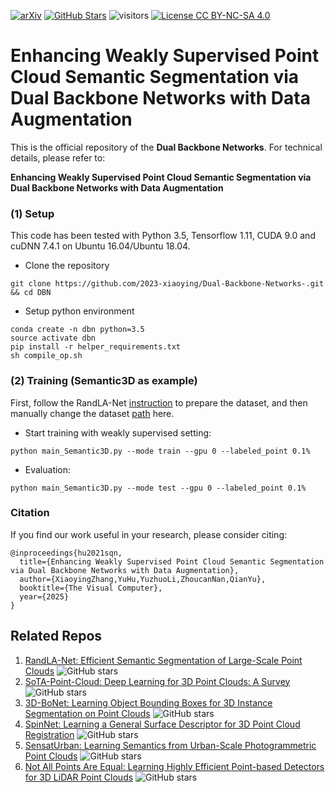 [![arXiv](https://img.shields.io/badge/arXiv-2104.04891-b31b1b.svg)](https://arxiv.org/abs/2104.04891)
[![GitHub Stars](https://img.shields.io/github/stars/QingyongHu/SQN?style=social)](https://github.com/QingyongHu/SQN)
![visitors](https://visitor-badge.glitch.me/badge?page_id=QingyongHu/SQN)
[![License CC BY-NC-SA 4.0](https://img.shields.io/badge/license-CC4.0-blue.svg)](https://creativecommons.org/licenses/by-nc-sa/4.0/legalcode)

# Enhancing Weakly Supervised Point Cloud Semantic Segmentation via Dual Backbone Networks with Data Augmentation

This is the official repository of the **Dual Backbone Networks**. For technical details, please refer to:

**Enhancing Weakly Supervised Point Cloud Semantic Segmentation via Dual Backbone Networks with Data Augmentation** <br />


### (1) Setup

This code has been tested with Python 3.5, Tensorflow 1.11, CUDA 9.0 and cuDNN 7.4.1 on Ubuntu 16.04/Ubuntu 18.04.

- Clone the repository

```
git clone https://github.com/2023-xiaoying/Dual-Backbone-Networks-.git && cd DBN
```

- Setup python environment

```
conda create -n dbn python=3.5
source activate dbn
pip install -r helper_requirements.txt
sh compile_op.sh
```

### (2) Training (Semantic3D as example)

First, follow the RandLA-Net [instruction](https://github.com/QingyongHu/RandLA-Net) to prepare the dataset, and then
manually change the
dataset [path](https://github.com/QingyongHu/SQN/blob/f75eb51532a5319c0da5320c20f58fbe5cb3bbcd/main_Semantic3D.py#L17) here.

- Start training with weakly supervised setting:
```
python main_Semantic3D.py --mode train --gpu 0 --labeled_point 0.1%
```
- Evaluation:
```
python main_Semantic3D.py --mode test --gpu 0 --labeled_point 0.1%
```

### Citation

If you find our work useful in your research, please consider citing:

	@inproceedings{hu2021sqn,
      title={Enhancing Weakly Supervised Point Cloud Semantic Segmentation via Dual Backbone Networks with Data Augmentation},
      author={XiaoyingZhang,YuHu,YuzhuoLi,ZhoucanNan,QianYu},
      booktitle={The Visual Computer},
      year={2025}
    }

## Related Repos

1. [RandLA-Net: Efficient Semantic Segmentation of Large-Scale Point Clouds](https://github.com/QingyongHu/RandLA-Net) ![GitHub stars](https://img.shields.io/github/stars/QingyongHu/RandLA-Net.svg?style=flat&label=Star)
2. [SoTA-Point-Cloud: Deep Learning for 3D Point Clouds: A Survey](https://github.com/QingyongHu/SoTA-Point-Cloud) ![GitHub stars](https://img.shields.io/github/stars/QingyongHu/SoTA-Point-Cloud.svg?style=flat&label=Star)
3. [3D-BoNet: Learning Object Bounding Boxes for 3D Instance Segmentation on Point Clouds](https://github.com/Yang7879/3D-BoNet) ![GitHub stars](https://img.shields.io/github/stars/Yang7879/3D-BoNet.svg?style=flat&label=Star)
4. [SpinNet: Learning a General Surface Descriptor for 3D Point Cloud Registration](https://github.com/QingyongHu/SpinNet) ![GitHub stars](https://img.shields.io/github/stars/QingyongHu/SpinNet.svg?style=flat&label=Star)
5. [SensatUrban: Learning Semantics from Urban-Scale Photogrammetric Point Clouds](https://github.com/QingyongHu/SensatUrban) ![GitHub stars](https://img.shields.io/github/stars/QingyongHu/SensatUrban.svg?style=flat&label=Star)
6. [Not All Points Are Equal: Learning Highly Efficient Point-based Detectors for 3D LiDAR Point Clouds](https://github.com/yifanzhang713/IA-SSD) ![GitHub stars](https://img.shields.io/github/stars/yifanzhang713/IA-SSD.svg?style=flat&label=Star)




